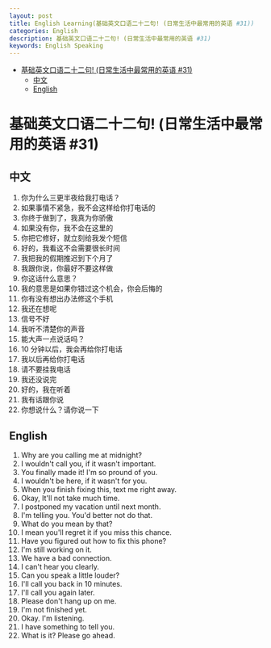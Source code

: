 ```yaml
---
layout: post
title: English Learning(基础英文口语二十二句! (日常生活中最常用的英语 #31))
categories: English
description: 基础英文口语二十二句! (日常生活中最常用的英语 #31)
keywords: English Speaking
---
```


<!-- START doctoc generated TOC please keep comment here to allow auto update -->
<!-- DON'T EDIT THIS SECTION, INSTEAD RE-RUN doctoc TO UPDATE -->


- [基础英文口语二十二句! (日常生活中最常用的英语 #31)](#%E5%9F%BA%E7%A1%80%E8%8B%B1%E6%96%87%E5%8F%A3%E8%AF%AD%E4%BA%8C%E5%8D%81%E4%BA%8C%E5%8F%A5-%E6%97%A5%E5%B8%B8%E7%94%9F%E6%B4%BB%E4%B8%AD%E6%9C%80%E5%B8%B8%E7%94%A8%E7%9A%84%E8%8B%B1%E8%AF%AD-31)
  - [中文](#%E4%B8%AD%E6%96%87)
  - [English](#english)

<!-- END doctoc generated TOC please keep comment here to allow auto update -->

# 基础英文口语二十二句! (日常生活中最常用的英语 #31)

## 中文

1. 你为什么三更半夜给我打电话？
2. 如果事情不紧急，我不会这样给你打电话的
3. 你终于做到了，我真为你骄傲
4. 如果没有你，我不会在这里的
5. 你把它修好，就立刻给我发个短信
6. 好的，我看这不会需要很长时间
7. 我把我的假期推迟到下个月了
8. 我跟你说，你最好不要这样做
9. 你这话什么意思？
10. 我的意思是如果你错过这个机会，你会后悔的
11. 你有没有想出办法修这个手机
12. 我还在想呢
13. 信号不好
14. 我听不清楚你的声音
15. 能大声一点说话吗？
16. 10 分钟以后，我会再给你打电话
17. 我以后再给你打电话
18. 请不要挂我电话
19. 我还没说完
20. 好的，我在听着
21. 我有话跟你说
22. 你想说什么？请你说一下

## English

1. Why are you calling me at midnight?
2. I wouldn't call you, if it wasn't important.
3. You finally made it! I'm so pround of you.
4. I wouldn't be here, if it wasn't for you.
5. When you finish fixing this, text me right away.
6. Okay, It'll not take much time.
7. I postponed my vacation until next month.
8. I'm telling you. You'd better not do that.
9. What do you mean by that?
10. I mean you'll regret it if you miss this chance.
11. Have you figured out how to fix this phone?
12. I'm still working on it.
13. We have a bad connection.
14. I can't hear you clearly.
15. Can you speak a little louder?
16. I'll call you back in 10 minutes.
17. I'll call you again later.
18. Please don't hang up on me.
19. I'm not finished yet.
20. Okay. I'm listening.
21. I have something to tell you.
22. What is it? Please go ahead.
